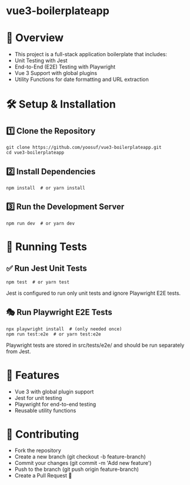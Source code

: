 # vue3-boilerplateapp


# 📌 Overview

* This project is a full-stack application boilerplate that includes:
* Unit Testing with Jest
* End-to-End (E2E) Testing with Playwright
* Vue 3 Support with global plugins
* Utility Functions for date formatting and URL extraction

# 🛠️ Setup & Installation

## 1️⃣ Clone the Repository

```
git clone https://github.com/yoosuf/vue3-boilerplateapp.git
cd vue3-boilerplateapp
```


## 2️⃣ Install Dependencies
```
npm install  # or yarn install
```

## 3️⃣ Run the Development Server

```
npm run dev  # or yarn dev
```


# 🧪 Running Tests

## ✅ Run Jest Unit Tests

```
npm test  # or yarn test
```

Jest is configured to run only unit tests and ignore Playwright E2E tests.

## 🎭 Run Playwright E2E Tests

```
npx playwright install  # (only needed once)
npm run test:e2e  # or yarn test:e2e
```

Playwright tests are stored in src/tests/e2e/ and should be run separately from Jest.



# 🚀 Features

* Vue 3 with global plugin support
* Jest for unit testing
* Playwright for end-to-end testing
* Reusable utility functions


# 📝 Contributing

* Fork the repository
* Create a new branch (git checkout -b feature-branch)
* Commit your changes (git commit -m 'Add new feature')
* Push to the branch (git push origin feature-branch)
* Create a Pull Request 🚀
